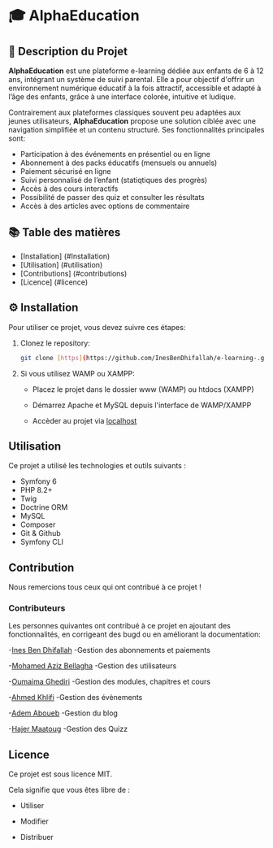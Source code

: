 # 🎓 AlphaEducation

## 📌 Description du Projet

**AlphaEducation** est une plateforme e-learning dédiée aux enfants de 6 à 12 ans, intégrant un système de suivi parental. Elle a pour objectif d'offrir un environnement numérique éducatif à la fois attractif, accessible et adapté à l’âge des enfants, grâce à une interface colorée, intuitive et ludique.

Contrairement aux plateformes classiques souvent peu adaptées aux jeunes utilisateurs, **AlphaEducation** propose une solution ciblée avec une navigation simplifiée et un contenu structuré.
Ses fonctionnalités principales sont:

- Participation à des événements en présentiel ou en ligne  
- Abonnement à des packs éducatifs (mensuels ou annuels)  
- Paiement sécurisé en ligne  
- Suivi personnalisé de l’enfant (statiqtiques des progrès)  
- Accès à des cours interactifs  
- Possibilité de passer des quiz et consulter les résultats  
- Accès à des articles avec options de commentaire  

## 📚 Table des matières

- [Installation] (#Installation)
- [Utilisation] (#utilisation)
- [Contributions] (#contributions)
- [Licence] (#licence)

## ⚙️ Installation

Pour utiliser ce projet, vous devez suivre ces étapes:

1. Clonez le repository:
   ```bash
   git clone [https](https://github.com/InesBenDhifallah/e-learning-.git)
   
2. Si vous utilisez WAMP ou XAMPP:
   * Placez le projet dans le dossier www (WAMP) ou htdocs (XAMPP)
     
   * Démarrez Apache et MySQL depuis l'interface de WAMP/XAMPP
     
   * Accèder au projet via [localhost](http://127.0.0.1:8000/)

## Utilisation

Ce projet a utilisé les technologies et outils suivants :

* Symfony 6
* PHP 8.2+
* Twig
* Doctrine ORM
* MySQL
* Composer
* Git & Github
* Symfony CLI
  
## Contribution

Nous remercions tous ceux qui ont contribué à ce projet !

### Contributeurs

Les personnes quivantes ont contribué à ce projet en ajoutant des fonctionnalités, en corrigeant des bugd ou en améliorant la documentation:

-[Ines Ben Dhifallah]() -Gestion des abonnements et paiements

-[Mohamed Aziz Bellagha]() -Gestion des utilisateurs

-[Oumaima Ghediri]() -Gestion des modules, chapitres et cours

-[Ahmed Khlifi]() -Gestion des évènements

-[Adem Aboueb]() -Gestion du blog

-[Hajer Maatoug]() -Gestion des Quizz

## Licence

Ce projet est sous licence MIT.

Cela signifie que vous êtes libre de :

* Utiliser

* Modifier

* Distribuer

